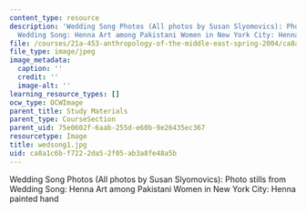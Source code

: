 ```yaml
---
content_type: resource
description: 'Wedding Song Photos (All photos by Susan Slyomovics): Photo stills from
  Wedding Song: Henna Art among Pakistani Women in New York City: Henna painted hand'
file: /courses/21a-453-anthropology-of-the-middle-east-spring-2004/ca8a1c6bf7222da52f05ab3a8fe48a5b_wedsong1.jpg
file_type: image/jpeg
image_metadata:
  caption: ''
  credit: ''
  image-alt: ''
learning_resource_types: []
ocw_type: OCWImage
parent_title: Study Materials
parent_type: CourseSection
parent_uid: 75e0602f-6aab-255d-e60b-9e26435ec367
resourcetype: Image
title: wedsong1.jpg
uid: ca8a1c6b-f722-2da5-2f05-ab3a8fe48a5b
---
```

Wedding Song Photos (All photos by Susan Slyomovics): Photo stills from Wedding Song: Henna Art among Pakistani Women in New York City: Henna painted hand

